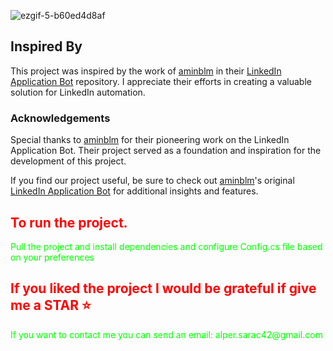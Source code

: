 
![ezgif-5-b60ed4d8af](https://github.com/alpersarac/LinkedinJobApplicationAutomationConsole/assets/50145163/94b1484d-c2a3-4126-a318-73af5fdde277)

## Inspired By

This project was inspired by the work of [aminblm](https://github.com/aminblm) in their [LinkedIn Application Bot](https://github.com/aminblm/linkedin-application-bot) repository. I appreciate their efforts in creating a valuable solution for LinkedIn automation.

### Acknowledgements

Special thanks to [aminblm](https://github.com/aminblm) for their pioneering work on the LinkedIn Application Bot. Their project served as a foundation and inspiration for the development of this project.

If you find our project useful, be sure to check out [aminblm](https://github.com/aminblm)'s original [LinkedIn Application Bot](https://github.com/aminblm/linkedin-application-bot) for additional insights and features.



<h2 style="color: #FF0000;">To run the project.</h2>
<p style="color: #00FF00;">Pull the project and install dependencies and configure Config.cs file based on your preferences</p>
<h2 style="color: #FF0000;">If you liked the project I would be grateful if give me a STAR ⭐</h2>

<p style="color: #00FF00;">If you want to contact me you can send an email: alper.sarac42@gmail.com</p>
